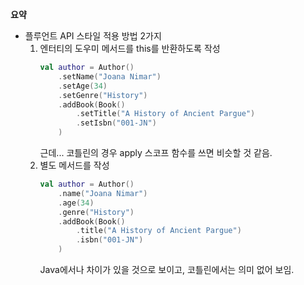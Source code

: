 **요약**
- 플루언트 API 스타일 적용 방법 2가지
  1. 엔터티의 도우미 메서드를 this를 반환하도록 작성
        ```kotlin
        val author = Author()
            .setName("Joana Nimar")
            .setAge(34)
            .setGenre("History")
            .addBook(Book()
                .setTitle("A History of Ancient Pargue")
                .setIsbn("001-JN")
            )
        ```
        근데... 코틀린의 경우 apply 스코프 함수를 쓰면 비슷할 것 같음.
  2. 별도 메서드를 작성
        ```kotlin
        val author = Author()
            .name("Joana Nimar")
            .age(34)
            .genre("History")
            .addBook(Book()
                .title("A History of Ancient Pargue")
                .isbn("001-JN")
            )
        ```
        Java에서나 차이가 있을 것으로 보이고, 코틀린에서는 의미 없어 보임.
